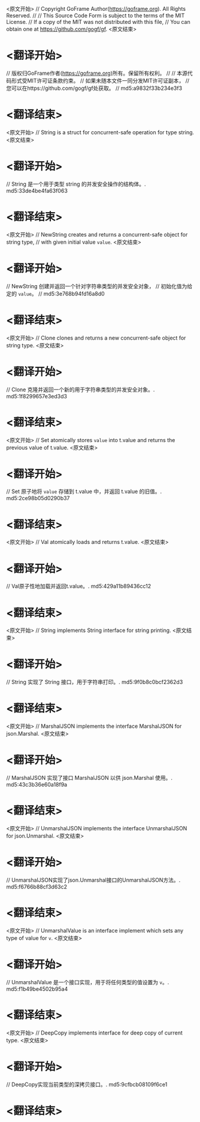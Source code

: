 
<原文开始>
// Copyright GoFrame Author(https://goframe.org). All Rights Reserved.
//
// This Source Code Form is subject to the terms of the MIT License.
// If a copy of the MIT was not distributed with this file,
// You can obtain one at https://github.com/gogf/gf.
<原文结束>

# <翻译开始>
// 版权归GoFrame作者(https://goframe.org)所有。保留所有权利。
//
// 本源代码形式受MIT许可证条款约束。
// 如果未随本文件一同分发MIT许可证副本，
// 您可以在https://github.com/gogf/gf处获取。
// md5:a9832f33b234e3f3
# <翻译结束>


<原文开始>
// String is a struct for concurrent-safe operation for type string.
<原文结束>

# <翻译开始>
// String 是一个用于类型 string 的并发安全操作的结构体。. md5:33de4be4fa63f063
# <翻译结束>


<原文开始>
// NewString creates and returns a concurrent-safe object for string type,
// with given initial value `value`.
<原文结束>

# <翻译开始>
// NewString 创建并返回一个针对字符串类型的并发安全对象，
// 初始化值为给定的 `value`。
// md5:3e768b94fd16a8d0
# <翻译结束>


<原文开始>
// Clone clones and returns a new concurrent-safe object for string type.
<原文结束>

# <翻译开始>
// Clone 克隆并返回一个新的用于字符串类型的并发安全对象。. md5:1f8299657e3ed3d3
# <翻译结束>


<原文开始>
// Set atomically stores `value` into t.value and returns the previous value of t.value.
<原文结束>

# <翻译开始>
// Set 原子地将 `value` 存储到 t.value 中，并返回 t.value 的旧值。. md5:2ce98b05d0290b37
# <翻译结束>


<原文开始>
// Val atomically loads and returns t.value.
<原文结束>

# <翻译开始>
// Val原子性地加载并返回t.value。. md5:429a11b89436cc12
# <翻译结束>


<原文开始>
// String implements String interface for string printing.
<原文结束>

# <翻译开始>
// String 实现了 String 接口，用于字符串打印。. md5:9f0b8c0bcf2362d3
# <翻译结束>


<原文开始>
// MarshalJSON implements the interface MarshalJSON for json.Marshal.
<原文结束>

# <翻译开始>
// MarshalJSON 实现了接口 MarshalJSON 以供 json.Marshal 使用。. md5:43c3b36e60a18f9a
# <翻译结束>


<原文开始>
// UnmarshalJSON implements the interface UnmarshalJSON for json.Unmarshal.
<原文结束>

# <翻译开始>
// UnmarshalJSON实现了json.Unmarshal接口的UnmarshalJSON方法。. md5:f6766b88cf3d63c2
# <翻译结束>


<原文开始>
// UnmarshalValue is an interface implement which sets any type of value for `v`.
<原文结束>

# <翻译开始>
// UnmarshalValue 是一个接口实现，用于将任何类型的值设置为 `v`。. md5:f1b49be4502b95a4
# <翻译结束>


<原文开始>
// DeepCopy implements interface for deep copy of current type.
<原文结束>

# <翻译开始>
// DeepCopy实现当前类型的深拷贝接口。. md5:9cfbcb08109f6ce1
# <翻译结束>

